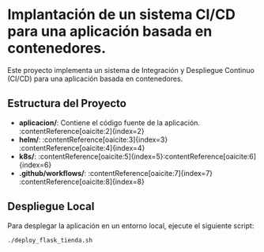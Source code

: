 # Implantación de un sistema CI/CD para una aplicación basada en contenedores.

Este proyecto implementa un sistema de Integración y Despliegue Continuo (CI/CD) para una aplicación basada en contenedores.

## Estructura del Proyecto

- **aplicacion/**: Contiene el código fuente de la aplicación.&#8203;:contentReference[oaicite:2]{index=2}
- **helm/**: :contentReference[oaicite:3]{index=3}&#8203;:contentReference[oaicite:4]{index=4}
- **k8s/**: :contentReference[oaicite:5]{index=5}&#8203;:contentReference[oaicite:6]{index=6}
- **.github/workflows/**: :contentReference[oaicite:7]{index=7}&#8203;:contentReference[oaicite:8]{index=8}

## Despliegue Local

Para desplegar la aplicación en un entorno local, ejecute el siguiente script:

```bash
./deploy_flask_tienda.sh
